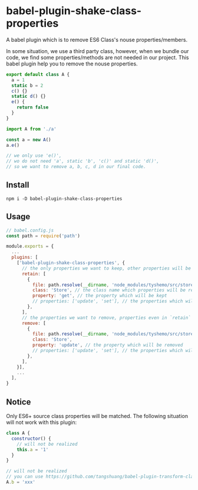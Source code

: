 # babel-plugin-shake-class-properties

A babel plugin which is to remove ES6 Class's nouse properties/members.

In some situation, we use a third party class, however, when we bundle our code, we find some properties/methods are not needed in our project.
This babel plugin help you to remove the nouse properties.

```js
export default class A {
  a = 1
  static b = 2
  c() {}
  static d() {}
  e() {
    return false
  }
}
```

```js
import A from './a'

const a = new A()
a.e()

// we only use 'e()',
// wo do not need 'a', static 'b', 'c()' and static 'd()',
// so we want to remove a, b, c, d in our final code.
```

## Install

```
npm i -D babel-plugin-shake-class-properties
```

## Usage

```js
// babel.config.js
const path = require('path')

module.exports = {
  ...
  plugins: [
    ['babel-plugin-shake-class-properties', {
      // the only properties we want to keep, other properties will be removed
      retain: [
        {
          file: path.resolve(__dirname, 'node_modules/tyshemo/src/store.js'), // the file's absolute path to match
          class: 'Store', // the class name which properties will be removed from
          property: 'get', // the property which will be kept
          // properties: ['update', 'set'], // the properties which will be kept
        },
      ],
      // the properties we want to remove, properties even in `retain` will be removed
      remove: [
        {
          file: path.resolve(__dirname, 'node_modules/tyshemo/src/store.js'),
          class: 'Store',
          property: 'update', // the property which will be removed
          // properties: ['update', 'set'], // the properties which will be removed
        },
      ],
    }],
    ...
  ],
}
```

## Notice

Only ES6+ source class properties will be matched. The following situation will not work with this plugin:

```js
class A {
  constructor() {
    // will not be realized
    this.a = '1'
  }
}

// will not be realized
// you can use https://github.com/tangshuang/babel-plugin-transform-class-remove-static-properties to remove this
A.b = 'xxx'
```
